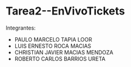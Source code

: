 # Tarea2--EnVivoTickets


Integrantes:
- PAULO MARCELO TAPIA LOOR 
- LUIS ERNESTO ROCA MACIAS 
- CHRISTIAN JAVIER MACIAS MENDOZA 
- ROBERTO CARLOS BARRIOS URETA 
